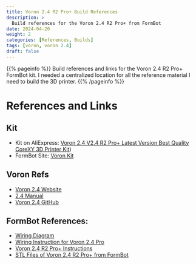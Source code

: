 ```yaml
---
title: Voron 2.4 R2 Pro+ Build References
description: >
  Build references for the Voron 2.4 R2 Pro+ from FormBot
date: 2024-04-20
weight: 2
categories: [References, Builds]
tags: [voron, voron 2.4]
draft: false
---
```


{{% pageinfo %}}
Build references and links for the Voron 2.4 R2 Pro+ FormBot kit. I needed a centralized location for all the reference material I need to build the 3D printer.
{{% /pageinfo %}}

# References and Links

## Kit

- Kit on AliExpress: [Voron 2.4 V2.4 R2 Pro+ Latest Version Best Quality CoreXY 3D Printer Kit](https://www.aliexpress.us/item/3256803199034766.html?spm=a2g0o.order_list.order_list_main.5.2cfe1802Npe2Rk&gatewayAdapt=glo2usa))
- FormBot Site: [Voron Kit](https://www.formbot3d.com/products/voron-24-r2-pro-corexy-3d-printer-kit-with-m8p-cb1-board-and-canbus-wiring-system?VariantsId=10481)

## Voron Refs

- [Voron 2.4 Website](https://vorondesign.com/voron2.4)
- [2.4 Manual](https://github.com/VoronDesign/Voron-2/raw/Voron2.4/Manual/Assembly_Manual_2.4r2.pdf)
- [Voron 2.4 GitHub](https://github.com/VoronDesign/Voron-2/)

## FormBot References:

- [Wiring Diagram](https://drive.google.com/file/d/1Cq7LWvDv7ZkAo8UH1fZQUC-eRevE1t4u/view?pli=1)
- [Wiring Instruction for Voron 2.4 Pro](https://drive.google.com/file/d/19wdkwaP-MP6JrulkZ-r0Kav1kbvxzPzk/view)
- [Voron 2.4 R2 Pro+ Instructions](https://drive.google.com/file/d/1HAoaRFFA4JQNH5PZTGo-tmtvavjdQbKO/view)
- [STL Files of Voron 2.4 R2 Pro+ from FormBot](https://drive.google.com/file/d/1VGESvXycgMbUvep2g-nsu8e-c_ZA2rYF/view)
